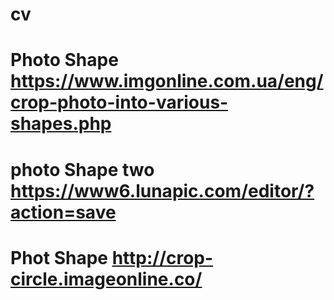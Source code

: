# cv
# Photo Shape https://www.imgonline.com.ua/eng/crop-photo-into-various-shapes.php
# photo Shape two https://www6.lunapic.com/editor/?action=save
# Phot Shape http://crop-circle.imageonline.co/
